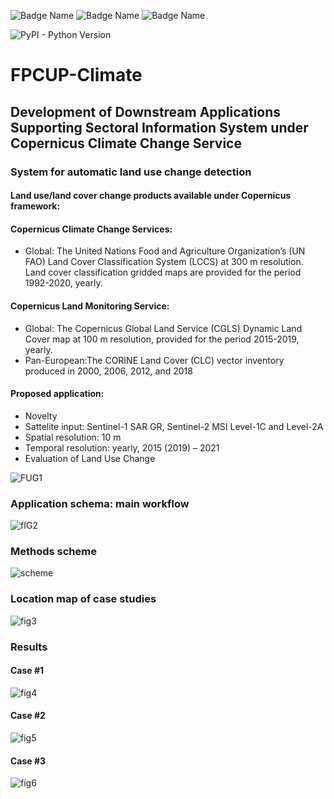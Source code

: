 ![Badge Name](https://img.shields.io/badge/IGiK-%23<red>.svg?style=for-the-badge&logo=IGiK&logoColor=<blue>)
![Badge Name](https://img.shields.io/badge/FPCUP-%23<red>.svg?style=for-the-badge&logo=FPCUP&logoColor=<blue>)
![Badge Name](https://img.shields.io/badge/LandChange-%23<red>.svg?style=for-the-badge&logo=LandChange&logoColor=<blue>)

![PyPI - Python Version](https://img.shields.io/pypi/pyversions/geemap)

# FPCUP-Climate
## Development of Downstream Applications Supporting Sectoral Information System under Copernicus Climate Change Service

### System for automatic land use change detection


#### Land use/land cover change products available under Copernicus framework:

#### Copernicus Climate Change Services:
- Global: The United Nations Food and Agriculture Organization’s (UN FAO) Land Cover Classification System (LCCS) at 300 m resolution. Land cover classification gridded maps are provided for the period 1992-2020, yearly.

#### Copernicus Land Monitoring Service:
- Global: The Copernicus Global Land Service (CGLS) Dynamic Land Cover map at 100 m resolution, provided for the period 2015-2019, yearly.
- Pan-European:The CORINE Land Cover (CLC) vector inventory produced in 2000, 2006, 2012, and 2018


#### Proposed application: 
- Novelty
- Sattelite input: Sentinel-1 SAR GR, Sentinel-2 MSI Level-1C and Level-2A
- Spatial resolution: 10 m
- Temporal resolution: yearly, 2015 (2019) – 2021
- Evaluation of Land Use Change

![FUG1](https://user-images.githubusercontent.com/64478068/225157075-425689dc-7c71-404e-921a-f64d59327a76.PNG)

### Application schema: main workflow

![fIG2](https://user-images.githubusercontent.com/64478068/225157170-b4f834fd-a6d6-4369-be6b-75fc2d8b72b9.PNG)

### Methods scheme

![scheme](https://user-images.githubusercontent.com/64478068/225156861-2cc716d1-4d1b-49ba-a756-9e32c29731c6.PNG)

### Location map of case studies

![fig3](https://user-images.githubusercontent.com/64478068/225157314-8b8081c6-a750-4cfc-9ef9-6dac7aec5247.PNG)

### Results

#### Case #1
![fig4](https://user-images.githubusercontent.com/64478068/225157491-2989947f-47c5-419c-ab29-cbc7354717b9.PNG)

#### Case #2
![fig5](https://user-images.githubusercontent.com/64478068/225157493-dd4edce0-6afa-4643-9252-9cad9b13dc28.PNG)

#### Case #3
![fig6](https://user-images.githubusercontent.com/64478068/225157497-4cde0a38-787a-466e-a21a-def1e7ed63b6.PNG)





